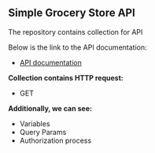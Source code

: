 ## Simple Grocery Store API
The repository contains collection for API

Below is the link to the API documentation:
* [API documentation](https://github.com/vdespa/Postman-Complete-Guide-API-Testing/blob/main/valentines-book-list.md)

**Collection contains HTTP request:**
* GET

**Additionally, we can see:**
* Variables
* Query Params
* Authorization process